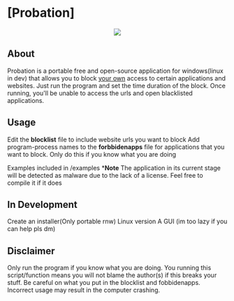 # [Probation]

<p align="center">
    <img src="./.github/docs/screenshot.png" />
</p>

## About

Probation is a portable free and open-source application for windows(linux in dev) that allows you to block <ins>your own</ins> access to certain applications and websites. Just run the program and set the time duration of the block. Once running, you'll be unable to access the urls and open blacklisted applications.

## Usage
Edit the **blocklist** file to include website urls you want to block
Add program-process names to the **forbbidenapps** file for applications that you want to block. Only do this if you know what you are doing

Examples included in /examples
***Note** The application in its current stage will be detected as malware due to the lack of a license. Feel free to compile it if it does

## In Development

Create an installer(Only portable rnw)
Linux version
A GUI (im too lazy if you can help pls dm)

## Disclaimer
Only run the program if you know what you are doing. You running this script/function means you will not blame the author(s) if this breaks your stuff. Be careful on what you put in the blocklist and fobbidenapps. Incorrect usage may result in the computer crashing.
